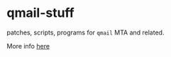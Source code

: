 # qmail-stuff
patches, scripts, programs for `qmail` MTA and related.

More info [here](https://notes.sagredo.eu/en/qmail-notes-185/qmail-vpopmail-dovecot-roberto-s-qmail-notes-8.html)
